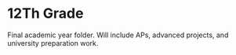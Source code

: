 # 12Th Grade

Final academic year folder. Will include APs, advanced projects, and university preparation work.
